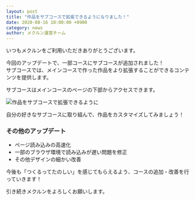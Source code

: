 ```yaml
---
layout: post
title: "作品をサブコースで拡張できるようになりました！"
date: 2020-08-16 10:00:00 +0900
category: news
author: メクルン運営チーム
---
```

いつもメクルンをご利用いただきありがとうございます。

今回のアップデートで、一部コースにサブコースが追加されました！  
サブコースでは、メインコースで作った作品をより拡張することができるコンテンツを提供します。

サブコースはメインコースのページの下部からアクセスできます。

![作品をサブコースで拡張できるように](1.png)

自分の好きなサブコースに取り組んで、作品をカスタマイズしてみましょう！

### その他のアップデート

- ページ読み込みの高速化
- 一部のブラウザ環境で読み込みが遅い問題を修正
- その他デザインの細かい改善

今後も「つくるってたのしい」を感じてもらえるよう、コースの追加・改善を行っていきます！

引き続きメクルンをよろしくお願いします。
